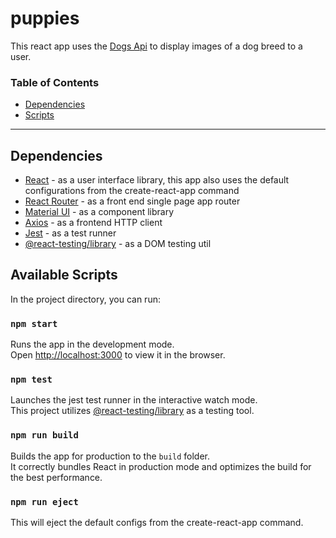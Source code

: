 # puppies

This react app uses the [Dogs Api](https://dog.ceo/dog-api/) to display images of a dog breed to a user.

### Table of Contents

- [Dependencies](#dependencies)
- [Scripts](#scripts)

---

## <a name="dependencies"></a>Dependencies

- [React](https://reactjs.org/) - as a user interface library, this app also uses the default configurations from the create-react-app command
- [React Router](https://reacttraining.com/react-router/web/guides/quick-start) - as a front end single page app router
- [Material UI](https://material-ui.com/) - as a component library
- [Axios](https://github.com/axios/axios) - as a frontend HTTP client
- [Jest](https://facebook.github.io/jest) - as a test runner
- [@react-testing/library](https://testing-library.com/docs/react-testing-library/intro) - as a DOM testing util

## Available Scripts

In the project directory, you can run:

### `npm start`

Runs the app in the development mode.<br>
Open [http://localhost:3000](http://localhost:3000) to view it in the browser.

### `npm test`

Launches the jest test runner in the interactive watch mode.<br>
This project utilizes [@react-testing/library](https://testing-library.com/docs/react-testing-library/intro) as a testing tool.

### `npm run build`

Builds the app for production to the `build` folder.<br>
It correctly bundles React in production mode and optimizes the build for the best performance.

### `npm run eject`

This will eject the default configs from the create-react-app command.
